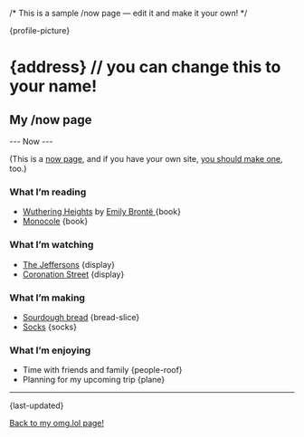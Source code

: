 /* This is a sample /now page — edit it and make it your own! */

{profile-picture}

# {address} // you can change this to your name!

## My /now page

--- Now ---

(This is a [now page](https://nownownow.com/about), and if you have your own site, [you should make one](https://nownownow.com/about), too.)

### What I’m reading

- [Wuthering Heights](https://en.wikipedia.org/wiki/Wuthering_Heights) by [Emily Brontë ](https://en.wikipedia.org/wiki/Emily_Brontë) {book}
- [Monocole](https://monocle.com) {book}

### What I’m watching

- [The Jeffersons](https://en.wikipedia.org/wiki/The_Jeffersons) {display}
- [Coronation Street](https://en.wikipedia.org/wiki/Coronation_Street) {display}

### What I’m making

- [Sourdough bread](https://www.feastingathome.com/sourdough-bread/) {bread-slice}
- [Socks](https://www.yarnspirations.com/bernat-family-knit-work-socks/BRK0328-001994M.html?cgid=patterns) {socks}

### What I’m enjoying

- Time with friends and family {people-roof}
- Planning for my upcoming trip {plane}

---

{last-updated}

[Back to my omg.lol page!](https://{address}.omg.lol)